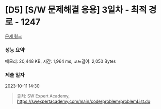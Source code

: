 # [D5] [S/W 문제해결 응용] 3일차 - 최적 경로 - 1247 

[문제 링크](https://swexpertacademy.com/main/code/problem/problemDetail.do?contestProbId=AV15OZ4qAPICFAYD) 

### 성능 요약

메모리: 20,448 KB, 시간: 1,964 ms, 코드길이: 2,050 Bytes

### 제출 일자

2023-10-11 14:30



> 출처: SW Expert Academy, https://swexpertacademy.com/main/code/problem/problemList.do